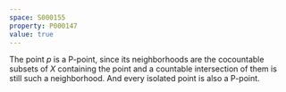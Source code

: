 ```yaml
---
space: S000155
property: P000147
value: true
---
```


The point $p$ is a P-point, since its neighborhoods are the cocountable subsets of $X$ containing the point and a countable intersection of them is still such a neighborhood.
And every isolated point is also a P-point.
